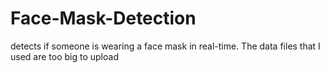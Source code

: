 # Face-Mask-Detection
detects if someone is wearing a face mask in real-time.
The data files that I used are too big to upload
